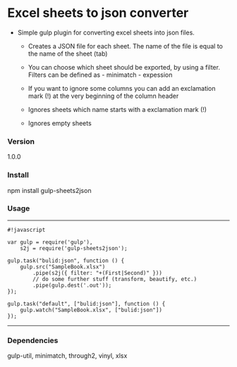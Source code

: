 # Excel sheets to json converter #

+ Simple gulp plugin for converting excel sheets into json files.

    + Creates a JSON file for each sheet. The name of the file is equal to the name of the sheet (tab)

    + You can choose which sheet should be exported, by using a filter. Filters can be defined as - minimatch - expession
    
    + If you want to ignore some columns you can add an exclamation mark (!) at the very beginning of the column header
    
    + Ignores sheets which name starts with a exclamation mark (!)
    
    + Ignores empty sheets        

### Version ###

1.0.0

### Install ###

npm install gulp-sheets2json

### Usage ###

* * *
```
#!javascript

var gulp = require('gulp'),
    s2j = require('gulp-sheets2json');

gulp.task("bulid:json", function () {
    gulp.src("SampleBook.xlsx")
        .pipe(s2j({ filter: "+(First|Second)" }))
        // do some further stuff (transform, beautify, etc.)
        .pipe(gulp.dest('.out'));
});

gulp.task("default", ["bulid:json"], function () {
    gulp.watch("SampleBook.xlsx", ["bulid:json"])
});

```
* * *

### Dependencies ###
gulp-util, minimatch, through2, vinyl, xlsx
